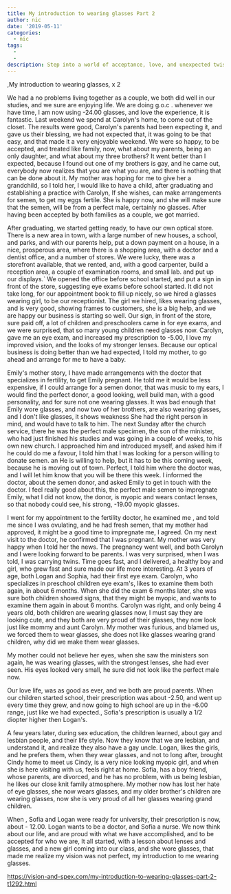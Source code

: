 ```yaml
---
title: My introduction to wearing glasses Part 2
author: nic
date: '2019-05-11'
categories:
  - nic
tags:
  - 
  - 
description: Step into a world of acceptance, love, and unexpected twists as two couples navigate life wearing glasses.
---
```

,My introduction to wearing glasses, x 2


We had a no problems living together as a couple, we both did well in our studies, and we sure are enjoying life.
We are doing g.o.c . whenever we have time, I am now using -24.00 glasses, and love the experience, it is fantastic.
Last weekend we spend at Carolyn's home, to come out of the closet.
The results were good, Carolyn's parents had been expecting it, and gave us their blessing, we had not expected that, it was going to be that easy, and that made it a very enjoyable weekend.
We were so happy, to be accepted, and treated like family, now, what about my parents, being an only daughter, and what about my three brothers?
It went better than I expected, because I found out one of my brothers is gay,
and he came out, everybody now realizes that you are what you are, and there is nothing that can be done about it.
My mother was hoping for me to give her a grandchild, so I told her, I would
like to have a child, after graduating and establishing a practice with Carolyn, If she wishes, can make arrangements for semen, to get my eggs fertile. 
She is happy now, and she will make sure that the semen, will be from a perfect male, certainly no glasses. 
After having been accepted by both families as a couple, we got married.


After graduating, we started getting ready, to have our own optical store.
There is a new area in town, with a large number of new houses, a school, and parks, and with our parents help, put a down payment on a house, in a nice, prosperous area, where there is a shopping area, with a doctor and a dentist office, and a number of stores. 
We were lucky, there was a storefront available, that we rented, and, with a good carpenter, build a reception area, a couple of examination rooms, and small lab. and put up our displays.`
We opened the office before school started, and put a sign in front of the store, suggesting eye exams before school started.
It did not take long, for our appointment book to fill up nicely, so we hired a glasses wearing girl, to be our receptionist. 
The girl we hired, likes wearing glasses, and is very good, showing frames to customers, she is a big help, and we are happy our business is starting so well. 
Our sign, in front of the store, sure paid off, a lot of children and preschoolers came in for eye exams, and we were surprised, that so many young children need glasses now. 
Carolyn, gave me an eye exam, and increased my prescription to -5.00,
I love my improved vision, and the looks of my stronger lenses.
Because our optical business is doing better than we had expected, I told my mother, to go ahead and arrange for me to have a baby.




Emily's mother story,
I have made arrangements with the doctor that specializes in fertility, to get Emily pregnant.
He told me it would be less expensive, if I could arrange for a semen donor, that was music to my ears, I would find the perfect donor, a good looking, well build man, with a good personality, and for sure not one wearing glasses.
It was bad enough that Emily wore glasses, and now two of her brothers, are also wearing glasses, and I don't like glasses, it shows weakness 
She had the right person in mind, and would have to talk to him.
The next Sunday after the church service, there he was the perfect male specimen, the son of the minister, who had just finished his studies and was going in a couple of weeks, to his own new church.
I approached him and introduced myself, and asked him if he could do me a favour, I told him that I was looking for a person willing to donate semen. an 
He is willing to help, but it has to be this coming week, because he is moving out of town. 
Perfect, I told him where the doctor was, and I will let him know that you will be there this week.
I informed the doctor, about the semen donor, and asked Emily to get in touch with the doctor.
I feel really good about this, the perfect male semen to impregnate Emily, what I did not know, the donor, is myopic and wears contact lenses, so that nobody could see, his strong, -19.00 myopic glasses.


I went for my appointment to the fertility doctor, he examined me , and told me since I was ovulating, and he had fresh semen, that my mother had approved, it might be a good time to impregnate me, I agreed.
On my next visit to the doctor, he confirmed that I was pregnant.
My mother was very happy when I told her the news.
The pregnancy went well, and both Carolyn and I were looking forward to be parents.
I was very surprised, when I was told, I was carrying twins.
Time goes fast, and I delivered, a healthy boy and girl, who grew fast and sure made our life more interesting. 
At 3 years of age, both Logan and Sophia, had their first eye exam. Carolyn, who specializes in preschool children eye exam's, likes to examine them both again, in about 6 months. 
When she did the exam 6 months later, she was sure both children showed signs, that they might be myopic, and wants to examine them again in about 6 months.
Carolyn was right, and only being 4 years old, both children are wearing glasses now, I must say they are looking cute, and they both are very proud of their glasses, they now look just like mommy and aunt Carolyn. 
My mother was furious, and blamed us, we forced them to wear glasses, she does not like glasses wearing grand children, why did we make them wear glasses.


My mother could not believe her eyes, when she saw the ministers son again, he was wearing glasses, with the strongest lenses, she had ever seen.
His eyes looked very small, he sure did not look like the perfect male now.


Our love life, was as good as ever, and we both are proud parents.
When our children started school, their prescription was about -2.50, and went up every time they grew, and now going to high school are up in the -6.00 range, just like we had expected., Sofia's prescription is usually a 1/2 diopter higher then Logan's.


A few years later, during sex education, the children learned, about gay and lesbian people, and their life style.
Now they know that we are lesbian, and understand it, and realize they also have a gay uncle.
Logan, likes the girls, and he prefers them, when they wear glasses, and not to long after, brought Cindy home to meet us 
Cindy, is a very nice looking myopic girl, and when she is here visiting with us, feels right at home.
Sofia, has a boy friend, whose parents, are divorced, and he has no problem, with us being lesbian, he likes our close knit family atmosphere.
My mother now has lost her hate of eye glasses, she now wears glasses, and my older brother's children are wearing glasses, now she is very proud of all her glasses wearing grand children.


When , Sofia and Logan were ready for university, their prescription is now,
about - 12.00.
Logan wants to be a doctor, and Sofia a nurse.
We now think about our life, and are proud with what we have accomplished,
and to be accepted for who we are,
It all started, with a lesson about lenses and glasses, and a new girl coming into our class, and she wore glasses, that made me realize my vision was not perfect, my introduction to me wearing glasses.

https://vision-and-spex.com/my-introduction-to-wearing-glasses-part-2-t1292.html